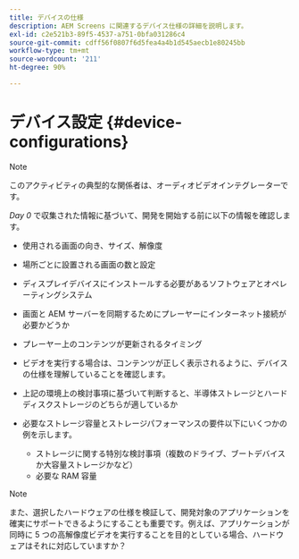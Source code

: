 ```yaml
---
title: デバイスの仕様
description: AEM Screens に関連するデバイス仕様の詳細を説明します。
exl-id: c2e521b3-89f5-4537-a751-0bfa031286c4
source-git-commit: cdff56f0807f6d5fea4a4b1d545aecb1e80245bb
workflow-type: tm+mt
source-wordcount: '211'
ht-degree: 90%

---
```


# デバイス設定 {#device-configurations}

>[!NOTE]
>
>このアクティビティの典型的な関係者は、オーディオビデオインテグレーターです。

*Day 0* で収集された情報に基づいて、開発を開始する前に以下の情報を確認します。

* 使用される画面の向き、サイズ、解像度

* 場所ごとに設置される画面の数と設定

* ディスプレイデバイスにインストールする必要があるソフトウェアとオペレーティングシステム

* 画面と AEM サーバーを同期するためにプレーヤーにインターネット接続が必要かどうか

* プレーヤー上のコンテンツが更新されるタイミング

* ビデオを実行する場合は、コンテンツが正しく表示されるように、デバイスの仕様を理解していることを確認します。

* 上記の環境上の検討事項に基づいて判断すると、半導体ストレージとハードディスクストレージのどちらが適しているか

* 必要なストレージ容量とストレージパフォーマンスの要件以下にいくつかの例を示します。
   * ストレージに関する特別な検討事項（複数のドライブ、ブートデバイスか大容量ストレージかなど）
   * 必要な RAM 容量


>[!NOTE]
>
>また、選択したハードウェアの仕様を検証して、開発対象のアプリケーションを確実にサポートできるようにすることも重要です。例えば、アプリケーションが同時に 5 つの高解像度ビデオを実行することを目的としている場合、ハードウェアはそれに対応していますか？

